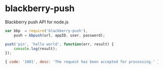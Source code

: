 blackberry-push
===============

Blackberry push API for node.js

```js
var bbp  = require('blackberry-push'),
	push = bbpush(url, appID, user, password);

push('pin', 'hello world', function(err, result) {
	console.log(result); 
});
```

```js
{ code: '1001', desc: 'The request has been accepted for processing.' }
```